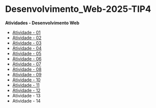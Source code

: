 # Desenvolvimento_Web-2025-TIP4

**Atividades - Desenvolvimento Web**

- [Atividade - 01](https://github.com/Augusto1804/Atividade-01)
- [Atividade - 02](https://github.com/Augusto1804/Atividade-02)
- [Atividade - 03](https://github.com/Augusto1804/Atividade-03)
- [Atividade - 04](https://github.com/Augusto1804/Atividade-04)
- [Atividade - 05](https://github.com/Augusto1804/Atividade-05)
- [Atividade - 06](https://github.com/Augusto1804/Atividade-06)
- [Atividade - 07](https://github.com/Augusto1804/Atividade-07)
- [Atividade - 08](https://github.com/Augusto1804/Atividade-08)
- [Atividade - 09](https://github.com/Augusto1804/Atividade-09)
- [Atividade - 10](https://github.com/Augusto1804/Atividade-10)
- [Atividade - 11](https://github.com/Augusto1804/Atividade-11)
- [Atividade - 12](https://github.com/Augusto1804/Atividade-12)
- Atividade - 13
- Atividade - 14
